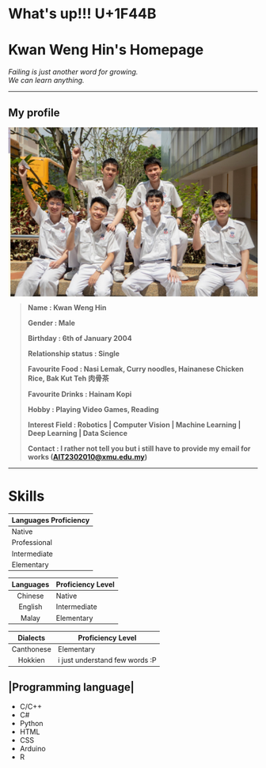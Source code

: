 # What's up!!! U+1F44B
# Kwan Weng Hin's Homepage
*Failing is just another word for growing.*   
*We can learn anything.*

-----------------------------------------------------
## My profile
 <img decoding="async" align="center" src="images/campusLifePic2.png">

> **Name                : Kwan Weng Hin**
>
> **Gender              : Male**     
>
> **Birthday            : 6th of January 2004**
>
> **Relationship status : Single**
>
>**Favourite Food       : Nasi Lemak, Curry noodles, Hainanese Chicken Rice, Bak Kut Teh 肉骨茶**
>
>**Favourite Drinks     : Hainam Kopi**
>
>**Hobby                : Playing Video Games, Reading** 
>
>**Interest Field       : Robotics | Computer Vision | Machine Learning | Deep Learning | Data Science**
>
>**Contact              : I rather not tell you but i still have to provide my email for works (AIT2302010@xmu.edu.my)**

-----------------------------------------------------

# Skills 

|Languages Proficiency|
|----|
|Native|
|Professional|
|Intermediate|
|Elementary|


| Languages | Proficiency Level |
|:--:|----|
|Chinese|Native|
|English|Intermediate|
|Malay|Elementary|


| Dialects | Proficiency Level |
|:--:|----|
|Canthonese|Elementary|
|Hokkien| i just understand few words :P |

 ## |Programming language|
* C/C++
* C#
* Python
* HTML
* CSS
* Arduino
* R

